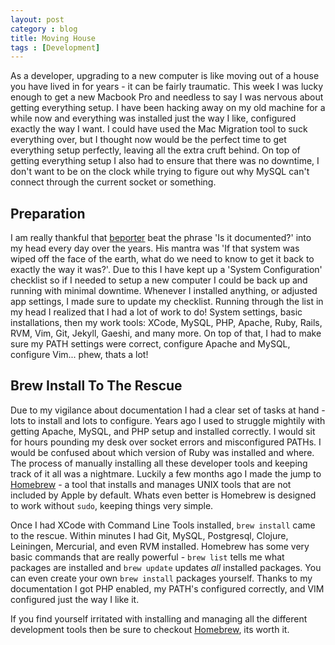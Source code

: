 ```yaml
---
layout: post
category : blog
title: Moving House
tags : [Development]
---
```

<p>As a developer, upgrading to a new computer is like moving out of a house you have lived in for years - it can be fairly traumatic. This week I was lucky enough to get a new Macbook Pro and needless to say I was nervous about getting everything setup.  I have been hacking away on my old machine for a while now and everything was installed just the way I like, configured exactly the way I want. I could have used the Mac Migration tool to suck everything over, but I thought now would be the perfect time to get everything setup perfectly, leaving all the extra cruft behind. On top of getting everything setup I also had to ensure that there was no downtime, I don't want to be on the clock while trying to figure out why MySQL can't connect through the current socket or something.</p>
<h2>Preparation</h2>
<p>I am really thankful that <a href="https://github.com/beporter">beporter</a> beat the phrase 'Is it documented?' into my head every day over the years. His mantra was 'If that system was wiped off the face of the earth, what do we need to know to get it back to exactly the way it was?'. Due to this I have kept up a 'System Configuration' checklist so if I needed to setup a new computer I could be back up and running with minimal downtime. Whenever I installed anything, or adjusted app settings, I made sure to update my checklist. Running through the list in my head I realized that I had a lot of work to do! System settings, basic installations, then my work tools: XCode, MySQL, PHP, Apache, Ruby, Rails, RVM, Vim, Git, Jekyll, Gaeshi, and many more.  On top of that, I had to make sure my PATH settings were correct, configure Apache and MySQL, configure Vim... phew, thats a lot!</p>
<h2>Brew Install To The Rescue</h2>
<p>Due to my vigilance about documentation I had a clear set of tasks at hand - lots to install and lots to configure. Years ago I used to struggle mightily with getting Apache, MySQL, and PHP setup and installed correctly. I would sit for hours pounding my desk over socket errors and misconfigured PATHs. I would be confused about which version of Ruby was installed and where. The process of manually installing all these developer tools and keeping track of it all was a nightmare. Luckily a few months ago I made the jump to <a href="http://mxcl.github.com/homebrew/">Homebrew</a> - a tool that installs and manages UNIX tools that are not included by Apple by default. Whats even better is Homebrew is designed to work without <code>sudo</code>, keeping things very simple.</p>
<p>Once I had XCode with Command Line Tools installed, <code>brew install</code> came to the rescue.  Within minutes I had Git, MySQL, Postgresql, Clojure, Leiningen, Mercurial, and even RVM installed. Homebrew has some very basic commands that are really powerful - <code>brew list</code> tells me what packages are installed and <code>brew update</code> updates <em>all</em> installed packages. You can even create your own <code>brew install</code> packages yourself.  Thanks to my documentation I got PHP enabled, my PATH's configured correctly, and VIM configured just the way I like it.</p>
<p>If you find yourself irritated with installing and managing all the different development tools then be sure to checkout <a href="http://mxcl.github.com/homebrew/">Homebrew</a>, its worth it.</p>
